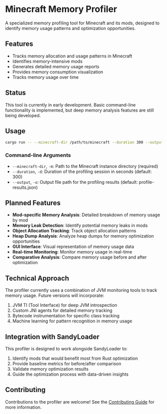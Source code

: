 # Minecraft Memory Profiler

A specialized memory profiling tool for Minecraft and its mods, designed to identify memory usage patterns and optimization opportunities.

## Features

- Tracks memory allocation and usage patterns in Minecraft
- Identifies memory-intensive mods
- Generates detailed memory usage reports
- Provides memory consumption visualization
- Tracks memory usage over time

## Status

This tool is currently in early development. Basic command-line functionality is implemented, but deep memory analysis features are still being developed.

## Usage

```bash
cargo run -- --minecraft-dir /path/to/minecraft --duration 300 --output profile-results.json
```

### Command-line Arguments

- `--minecraft-dir`, `-m`: Path to the Minecraft instance directory (required)
- `--duration`, `-d`: Duration of the profiling session in seconds (default: 300)
- `--output`, `-o`: Output file path for the profiling results (default: profile-results.json)

## Planned Features

- **Mod-specific Memory Analysis**: Detailed breakdown of memory usage by mod
- **Memory Leak Detection**: Identify potential memory leaks in mods
- **Object Allocation Tracking**: Track object allocation patterns
- **Heap Dump Analysis**: Analyze heap dumps for memory optimization opportunities
- **GUI Interface**: Visual representation of memory usage data
- **Real-time Monitoring**: Monitor memory usage in real-time
- **Comparative Analysis**: Compare memory usage before and after optimization

## Technical Approach

The profiler currently uses a combination of JVM monitoring tools to track memory usage. Future versions will incorporate:

1. JVM TI (Tool Interface) for deep JVM introspection
2. Custom JNI agents for detailed memory tracking
3. Bytecode instrumentation for specific class tracking
4. Machine learning for pattern recognition in memory usage

## Integration with SandyLoader

This profiler is designed to work alongside SandyLoader to:

1. Identify mods that would benefit most from Rust optimization
2. Provide baseline metrics for before/after comparison
3. Validate memory optimization results
4. Guide the optimization process with data-driven insights

## Contributing

Contributions to the profiler are welcome! See the [Contributing Guide](../../CONTRIBUTING.md) for more information.
